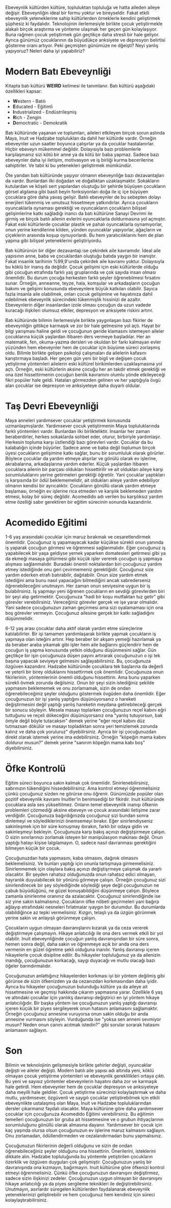 Ebeveynlik kültürden kültüre, topluluktan topluluğa ve hatta aileden aileye değişir.
Ebeveynliğin ideal bir formu yoktur ve bireyseldir.
Fakat etkili ebeveynlik yeteneklerine sahip kültürlerden örneklerle kendini geliştirmek şüphesiz ki faydalıdır.
Teknolojinin ilerlemesiyle birlikte çocuk yetiştirmekle alakalı birçok araştırma ve yönteme ulaşmak her geçen gün kolaylaşıyor.
Buna rağmen çocuk yetiştirmek gün geçtikçe daha stresli bir hale geliyor.
Ayrıca günümüz çocuklarının da büyüdükçe anksiyete ve depresyon belirtisi gösterme oranı artıyor.
Peki geçmişten günümüze ne dğeişti?
Neyi yanlış yapıyoruz?
Neleri daha iyi yapabiliriz?

# Modern Batı Ebeveynliği
Kitapta batı kültürü **WEIRD** kelimesi ile tanımlanır.
Batı kültürü aşağıdaki özellikleri kapsar:

* **W**estern - Batılı
* **E**ducated - Eğitimli
* **I**ndustrialized - Endüstrileşmiş
* **R**ich - Zengin
* **D**emoctratic - Demokratik

Batı kültüründe yaşanan ve toplumları, aileleri etkileyen birçok sorun aslında Maya, Inuit ve Hadzabe toplulukları da dahil her kültürde vardır.
Örneğin ebeveynler uzun saatler boyunca çalışırlar ya da çocuklar hastalanırlar.
Hiçbir ebeveyn mükemmel değildir.
Dolayısıyla bazı problemlerle karşılaşmanız sizi kötü bir anne ya da kötü bir baba yapmaz.
Sadece bazı ebeveynler daha iyi iletişim, motivasyon ve iş birliği kurma becerilerine sahiptirler.
Ve tabii ki bu yetenekleri geliştirmek mümkündür.

Öte yandan batı kültüründe yaşıyor olmanın ebeveynliğe bazı dezavantajları da vardır.
Bunlardan ilki doğadan ve doğallıktan uzaklaşmaktır.
Sokakların kutulardan ve köşeli sert yapılardan oluştuğu bir şehirde büyüyen çocukların görsel algılama gibi basit beyin fonksiyonları doğa ile iç içe büyüyen çocuklara göre daha yavaş gelişir.
Batılı ebeveynler de bu sebepten dolayı enerjileri tükenmiş ve umutsuz hissetmeye yatkındırlar.
Ayrıca çocukların oyuncaklarla oynaması gerektiği ve oyuncakların çocukların bilişsel gelişimlerine katkı sağladığı inancı da batı kültürüne Sanayi Devrimi ile girmiş ve birçok batılı ailenin evlerini oyuncaklarla doldurmasına yol açmıştır.
Fakat eski kültürlerde çocuklar plastik ve pahalı oyuncaklarla oynamıyorlar, onun yerine kendilerine kilden, yünden oyuncaklar yapıyorlar, ağaçların ve çiçeklerin arasında koşup oynuyorlardı.
Bu hem yaratıcılıklarını hem de plan yapma gibi bilişsel yeteneklerini geliştiriyordu.

Batı kültürünün bir diğer dezavantajı ise çekirdek aile kavramıdır.
İdeal aile yapısının anne, baba ve çocuklardan oluştuğu batıda yaygın bir inanıştır.
Fakat insanlık tarihinin %99,9'unda çekirdek aile kavramı yoktur.
Dolayısıyla bu köklü bir inanış da değildir.
Çocuk gelişimi için eski kültürlerde olduğu gibi çocuğun etrafında farklı yaş gruplarında ve çok sayıda insan olması önemlidir.
Bu durum çocuğa herkesten farklı şeyler öğrenebilmesi fırsatını sunar.
Örneğin, anneanne, teyze, hala, komşular ve arkadaşların çocuğun bakımı ve gelişimi konusunda ebeveynlere büyük katkıları olabilir.
Sayıca fazla insanla aile olabilmek, onları çocuk gelişimine ve hayatınıza dahil edebilmek ebeveynlik sürecindeki tükenmişlik hissinizi de azaltır.
Ebeveynlerin diğer insanlardan izole olması çocuğun da uzun vadede kuracağı ilişkileri olumsuz etkiler, depresyon ve anksiyete riskini artırır.

Batı kültüründe bilimin ilerlemesiyle birlikte yaygınlaşan bazı fikirler de ebeveynliğin gittikçe karmaşık ve zor bir hale gelmesine yol açtı.
Hayat bir bilgi yarışması haline geldi ve çocuğunun geride klamasını istemeyen aileler çocuklarına küçük yaşlardan itibaren ders vermeye başladılar.
Her an matematik, fen, okuma-yazma dersleri ve okuldan bir farkı kalmayan evler yüzünden hem ebeveynler hem de çocuklar için büyüme süreci zorlaşmış oldu.
Bilimle birlikte gelişen psikoloji çalışmaları da ailelerin kafasını karıştırmaya başladı.
Her geçen gün yeni bir bigli ve değişen çocuk yetiştirme yöntemleri ailelerin eski kültürel birikimlerden uzaklaşmasına yol açtı.
Örneğin, eski kültürlerin aksine çocuğu her an takdir etmek gerektiği ve ona özel hissettirmenin çocuğun benlik kavramını olumlu yönde etkileyeceği fikri popüler hale geldi.
Hataları görmezden gelinen ve her yaptığıyla övgü alan çocuklar ise depresyon ve anksiyeteye daha duyarlı oldular.

# Taş Devri Ebeveynliği
Maya anneleri yardımsever çocuklar yetiştirmek konusunda uzmanlaşmışlardır.
Yardımsever çocuk yetiştirmenin Maya topluluklarında farklı yöntemleri vardır.
Bunlardan ilki birlikteliktir.
İnsanlar her zaman beraberdirler, herkes sokaklarda sohbet eder, oturur, birbiriyle yardımlaşır.
Herkesin topluma karşı üstlendiği bazı görevleri vardır.
Çocuklar da bu kalabalığın içinde büyürler.
Sadece anne ve baba değil toplumun birçok üyesi çocukların gelişimine katkı sağlar, bunu bir sorumluluk olarak görürler.
Böylece çocuklar da yardım etmeye alışırlar ve gönülü olarak ev işlerine, akrabalarına, arkadaşlarına yardım ederler.
Küçük yaşlardan itibaren çocuklara ailenin bir parçası oldukları hissettirilir ve ait oldukları aileye karşı sorumluluklarını yerine getirmeleri gerektiği öğretilir.
Yani çocuklar yaptıkları iş karşısında bir ödül beklememelidir, ait oldukları aileye yardım edebiliyor olmanın kendisi bir ayrıcalıktır.
Çocukların gönüllü olarak yardım etmeye başlaması, örneğin ev işlerine rica etmeden ve karşılık beklemeden yardım etmesi, kolay bir süreç değildir.
Acomedido adı verilen bu karşılıksız yardım etme özelliği sabır gerektiren bir eğitim sürecinin sonunda kazandırılır.

# Acomedido Eğitimi
1-6 yaş arasındaki çocuklar için maruz bırakmak ve cesaretlendirmek önemlidir.
Çocuğunuz iş yapamayacak kadar küçükse sürekli onun yanında iş yaparak çocuğun görmesi ve öğrenmesi sağlanmalıdır.
Eğer çocuğunuz iş yapabilecek bir yaşa geldiyse yemek yaparken domatesleri getirmesi gibi ya da ekmeği masaya götürmesi gibi küçük işler vererek çocuğun iş yapmaya alışması sağlanmalıdır.
Buradaki önemli noktalardan biri çocuğunuz yardım etmey istediğinde onu geri çevirmemeniz gerektiğidir.
Çocuğunuz size yardım ederken etrafı batırabilir, dağıtabilir.
Onun size yardım etmek istediğini ama bunu nasıl yapacağını bilmediğini ancak sabrederseniz öğrenebileceğini unutmayın.
Her zaman onun seviyesine uygun bir iş bulabilrsiniz.
İş yapmayı yeni öğrenen çocukların en sevdiği görevlerden biri bir şeyi alıp getirmektir.
Çocuğunuza "hadi bir koşu mutfaktan tuz getir" gibi görevler verebilirsiniz.
Vereceğiniz görevler gerçek ve işe yarar olmalıdır.
Yani sadece çocuğunuzun zaman geçirmesi ama sizi oyalamaması için ona boş görevler vermeyin.
Çocuğunuz ailesine gerçek bir katkı sağladığını düşünmelidir.

6-12 yaş arası çocuklar daha aktif olarak yardım etme süreçlerine katılabilirler.
Bir işi tamamen yardımlaşarak birlikte yapmak çocukların iş yapmaya olan isteğini artırır.
Hep beraber bir akşam yemeği hazırlamak ya da beraber araba yıkamak gibi işler hem aile bağlarını güçlendirir hem de çocuğun iş yapma konusunda yetkin olduğunu düşünmesini sağlar.
Gün geçtikçe bir işin çocuğunuza düşen payını artırarak çocuğunuzun o işi tek başına yapacak seviyeye gelmesini sağlayabilirsiniz.
Bu, çocuğunuza özgüven kazandırır.
Hadzabe kültüründe çocuklara tek başlarına da değerli ve yeterli bir birey olduklarını hissettirmek çok önemlidir.
Çocuğunuza onun fikirlerinin, yöntemlerinin önemli olduğunu hissettirin.
Ama bunu yaparken sürekli övmek zorunda değilsiniz.
Onun bir şeyi sizin istediğiniz şekilde yapmasını beklememek ve onu zorlamamak, sizin de ondan öğrenebileceğiniz şeyler olduğunu göstermek övgüden daha önemlidir.
Eğer çocuğunuzun bir işi yanlış yaptığını düşünüyorsanız o hareketi değiştirmesini değil yaptığı yanlış hareketin meydana getirebileceği gerçek bir sonucu söyleyin.
Mesela masayı toplarken çocuğunuzun reçel kabını eğri tuttuğunu ve reçeli dökeceğini düşünüyorsanız ona "yanlış tutuyorsun, bak ömyle değil böyle tutacaksın" demek yerine "eğer reçel kabını düz tutmazsan dökülür ve masayı topladıktan sonra yeri temizlemek zorunda kalırız ve daha çok yoruluruz" diyebilirsiniz.
Ayrıca bir işi çocuğunuzdan direkt olarak istemek yerine ima edebilirsiniz.
Örneğin "köpeğin mama kabını doldurur musun?" demek yerine "sanırım köpeğin mama kabı boş" diyebilirsiniz.

# Öfke Kontrolü
Eğitim süreci boyunca sakin kalmak çok önemlidir.
Sinirlenebilirsiniz, sabrınızın tükendiğini hissedebilirsiniz.
Ama kontrol etmeyi öğrenmelisiniz çünkü çocuğunuz sizden ne görürse onu öğrenir.
Günümüzde popüler olan pozitif ebeveynlik kavramı Inuitler'in benimsediği bir fikirdir.
Inuit kültüründe çocuklara asla ses yükseltilmez.
Onların temel ebeveynlik inanışı öfkenin problemleri çözmediği aksine ebeveyn ve çocuk arasındaki iletişime zarar verdiğidir.
Çocuğunuza bağırdığınızda çocuğunuz sizi bundan sonra dinlemeyi ve söylediklerinizi önemsemeyi bırakır.
Eğer sinirlendiyseniz sakinleşmek için bir süre konuşmay ıbırakın, farklı bir odaya gidin ve sakinleşmeyi bekleyin.
Çocuğunuza karşı bakış açınızı değiştşirmeye çalışın.
O sizin sınırlarınızı zorlamak isteyen bir manipülasyon makinası değil.
Onun yaptığı hatayı kişise lalgılamayın.
O, sadece nasıl davranması gerektiğini bilmeyen küçük bir çocuk.

Çocuğunuzdan hata yapmasını, kaba olmasını, dağınık olmasını beklemelisiniz.
Ve bunları yaptığı için onunla tartışmaya girmemelisiniz.
Sinirlenmemek için olaylara bakış açınızı değiştişrmeye çalışmak da yararlı olacaktır.
Bir şeyden rahatsız olduğunuzda onun rahatsız edici olmayan, hayranlık duyulabilecek bir yönünü görmeye çalışın.
Örneğin çocuğunuz sizi sinirlendirecek bir şey söylediğinde söylediği şeye değil çocuğunuzun ne çabuk büyüdüğünü, ne güzel konuşabildiğini düşünmeye çalışın.
Böylece zamanla sinirlenme oranınız da azalacaktır.
Çocuğunuz sinirlendiğinde ise siz yine sakin kalmalısınız.
Çocukların öfke nöbeti geçirmeleri yani bağırp ağlayıp etrafındaki nesneleri fırlatmalar ıyaygın bir durumdur.
Bu durumlarda olabildiğince az tepki vermelisiniz.
Kızgın, telaşlı ya da üzgün görünmek yerine sakin ve anlayışlı görünmeye çalışın.

Çocukların uygun olmayan davranışlarını kızarak ya da ceza vererek değiştirmeye çalışmayın.
Hikaye anlatıcılığı ile ona ders vermek etkili bir yol olabilir.
Inuit ebeveynliğinde çocuğun yanlış davranışından bir süre sonra, hemen sonra değil, daha sakin ve öğrenmeye açık bir anda ona ders vermenin en güzel öğretme şekli olduğuna inanılır.
Yanlış davranışı içeren hikayelerle çocuk disipline edilir.
Bu hikayeler topluluğunuz ya da ailenizin inandığı, çocuğunuzun korkacağı, saygı duyacağı ve mutlu olacağı bazı öğeler barındırmalıdır.

Çocuğunuzun anlattığınız hikayelerden korkması iyi bir yöntem değilmiş gibi görünse de sizin öfkenizden ya da cezanızdan korkmasından daha iyidir.
Ayrıca bu hikayeler çocuğunuzun bulunduğu kültüre ya da aileye ait hissetmesine ve geçmişi hakkında çıkarım yapmasına yarar.
Özellikle 6 yaş ve altındaki çocuklar için yanlıkş davranışı değiştirici en iyi yöntem hikaye anlatıcılığıdır.
Bir başka yöntem ise çocuğunuzun yanlış yaptığı davranışı içeren küçük bir piyes sergileyerek onun hatasını anlamasını sağlamaktır.
Örneğin çocuğunuz annesine vuruyorsa onun sakin olduğu bir anda annesine vurmasını söyleyin.
Vurduğunda ise "yoksa sen anneni sevmiyor musun? Neden onun canını acıtmak istedin?" gibi sorular sorarak hatasını anlamasını sağlayın.

# Son
Bilimin ve teknolojinin gelişmesiyle birlikte şehirler değişti, oyuncaklar değişti ve aileler değişti.
Modern batılı aile yapısı adı altında yeni, köklü olmayan çocuk yetiştirme yöntemleri ve ebeveynlik gereklilikleri ortaya çıktı.
Bu yeni ve sayısız yöntemler ebeveynlerin hayatını daha zor ve karmaşık hale getirdi.
Hem ebeveynler hem de çocuklar depresyon ve anksiyeteye daha meyilli hale geldiler.
Çocuk yetiştirme sürecinizi kolaylaştırmak ve daha mutlu, yardımsever, özgüvenli ve saygılı çocuklar yetiştirebilmek için etkili ebeveynlikte ustalaşmış olan Maya, Inuit ve Hadzabe topluluklarından dersler çıkarmanız faydalı olacaktır.
Maya kültürüne göre daha yardımsever çocuklar için çocuğunuza Acomedido Eğitimi verebilirsiniz.
Bu eğitimin temelleri çocuğunuzun bir gruba ait hissetmesine ve o grubun ihtiyaçlarının sorumluluğunu gönüllü olarak almasına dayanır.
Yardımsever bir çocuk için kaç yaşında olursa olsun çocuğunuzun ev işlerine maruz kalmasını sağlayın.
Onu zorlamadan, ödüllendirmeden ve cezalandırmadan bunu yapmalısınız.

Çocuğunuzun fikirlerinin değerli olduğunu ve sizin de ondan öğrenebileceğiniz şeyler olduğunu ona hissettirin.
Önerilerini, isteklerini dikkate alın.
Hadzabe topluluğunda bu yöntemle yetiştirilen çocukların özerklik ve özgüven duyguları çok gelişmiştir.
Çocuğunuzun yanlış bir davranışında ona kızmayın, bağırmayın.
Inuit kültürüne göre öfkenizi kontrol etmeyi öğrenmelisiniz.
Çünkü öfke çocuğunuzun davranışını değiştirmez, sadece sizin ilişkinizi zedeler.
Çocuğunuzun uygun olmayan bir davranışını hikaye anlatıcılığı ya da piyes sergileme teknikleri ile değiştirebilirsiniz.
Unutmayın, asırlardır süregelen kültürlerden faydalanarak ebeveynlik yeteneklerinizi geliştirebilir ve hem çocuğunuz hem kendiniz için süreci kolaylaştırabilirsiniz.
